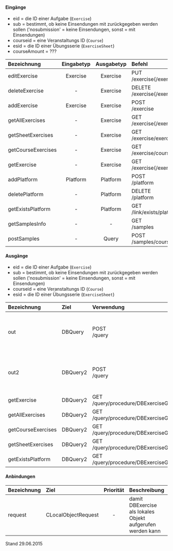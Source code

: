<!--
  - @file de.md
  -
  - @license http://www.gnu.org/licenses/gpl-3.0.html GPL version 3
  -
  - @package OSTEPU (https://github.com/ostepu/system)
  - @since 0.3.5
  -
  - @author Till Uhlig <till.uhlig@student.uni-halle.de>
  - @date 2015
 -->

#### Eingänge
- eid = die ID einer Aufgabe (`Exercise`)
- sub = bestimmt, ob keine Einsendungen mit zurückgegeben werden sollen ('nosubmission' = keine Einsendungen, sonst = mit Einsendungen)
- courseid = eine Veranstaltungs ID (`Course`)
- esid = die ID einer Übungsserie (`ExerciseSheet`)
- courseAmount = ???

| Bezeichnung  | Eingabetyp  | Ausgabetyp | Befehl | Beschreibung |
| :----------- |:-----------:| :---------:| :----- | :----------- |
|editExercise|Exercise|Exercise|PUT<br>/exercise(/exercise)/:eid| ??? |
|deleteExercise|-|Exercise|DELETE<br>/exercise(/exercise)/:eid| ??? |
|addExercise|Exercise|Exercise|POST<br>/exercise| ??? |
|getAllExercises|-|Exercise|GET<br>/exercise(/exercise)(/:sub)| ??? |
|getSheetExercises|-|Exercise|GET<br>/exercise/exercisesheet/:esid(/:sub)| ??? |
|getCourseExercises|-|Exercise|GET<br>/exercise/course/:courseid(/:sub)| ??? |
|getExercise|-|Exercise|GET<br>/exercise(/exercise)/:eid(/:sub)| ??? |
|addPlatform|Platform|Platform|POST<br>/platform| ??? |
|deletePlatform|-|Platform|DELETE<br>/platform| ??? |
|getExistsPlatform|-|Platform|GET<br>/link/exists/platform| ??? |
|getSamplesInfo|-|-|GET<br>/samples| ??? |
|postSamples|-|Query|POST<br>/samples/course/:courseAmount/user/:userAmount| ??? |

#### Ausgänge
- eid = die ID einer Aufgabe (`Exercise`)
- sub = bestimmt, ob keine Einsendungen mit zurückgegeben werden sollen ('nosubmission' = keine Einsendungen, sonst = mit Einsendungen)
- courseid = eine Veranstaltungs ID (`Course`)
- esid = die ID einer Übungsserie (`ExerciseSheet`)

| Bezeichnung  | Ziel  | Verwendung | Beschreibung |
| :----------- |:----- | :--------- | :----------- |
|out|DBQuery|POST<br>/query| wird für EDIT, DELETE<br>und POST<br>SQL-Templates verwendet |
|out2|DBQuery2|POST<br>/query| wird für EDIT, DELETE<br>und POST<br>SQL-Templates verwendet |
|getExercise|DBQuery2|GET<br>/query/procedure/DBExerciseGetExercise/:eid/:sub| Prozeduraufruf |
|getAllExercises|DBQuery2|GET<br>/query/procedure/DBExerciseGetAllExercises/:sub| Prozeduraufruf |
|getCourseExercises|DBQuery2|GET<br>/query/procedure/DBExerciseGetCourseExercises/:courseid/:sub| Prozeduraufruf |
|getSheetExercises|DBQuery2|GET<br>/query/procedure/DBExerciseGetSheetExercises/:esid/:sub| Prozeduraufruf |
|getExistsPlatform|DBQuery2|GET<br>/query/procedure/DBExerciseGetExistsPlatform| Prozeduraufruf |

#### Anbindungen
| Bezeichnung  | Ziel  | Priorität | Beschreibung |
| :----------- |:----- | :--------:| :------------|
|request|CLocalObjectRequest|-| damit DBExercise als lokales Objekt aufgerufen werden kann |

Stand 29.06.2015
